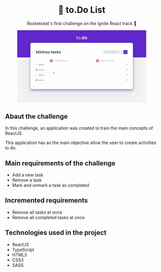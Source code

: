 <h1 align="center">🔗 to.Do List</h1>
<p align="center"><a src="https://github.com/Rocketseat">Rocketseat's</a> first challenge on the Ignite React track 🚀 </p>
<figure>
  <img src="./assets/logo-desafio01.png" alt="Logo">
</figure>
<div>
  <h2>Abaut the challenge</h2>
  <p>In this challenge, an application was created to train the main concepts of ReactJS.</p>
  <p>This application has as the main objective allow the user to create activities to do.</p>
  
  <h2>Main requirements of the challenge</h2>
  <ul>
    <li>Add a new task</li>
    <li>Remove a task</li>
    <li>Mark and unmark a task as completed</li>
  </ul>
  
   <h2>Incremented requirements</h2>
  <ul>
    <li>Remove all tasks at once</li>
    <li>Remove all completed tasks at once</li>
  </ul>
  
  <h2>Technologies used in the project</h2>
  <ul>
    <li>ReactJS</li>
    <li>TypeScript</li>
    <li>HTML5</li>
    <li>CSS3</li>
    <li>SASS</li>
  </ul>
  
</div>
